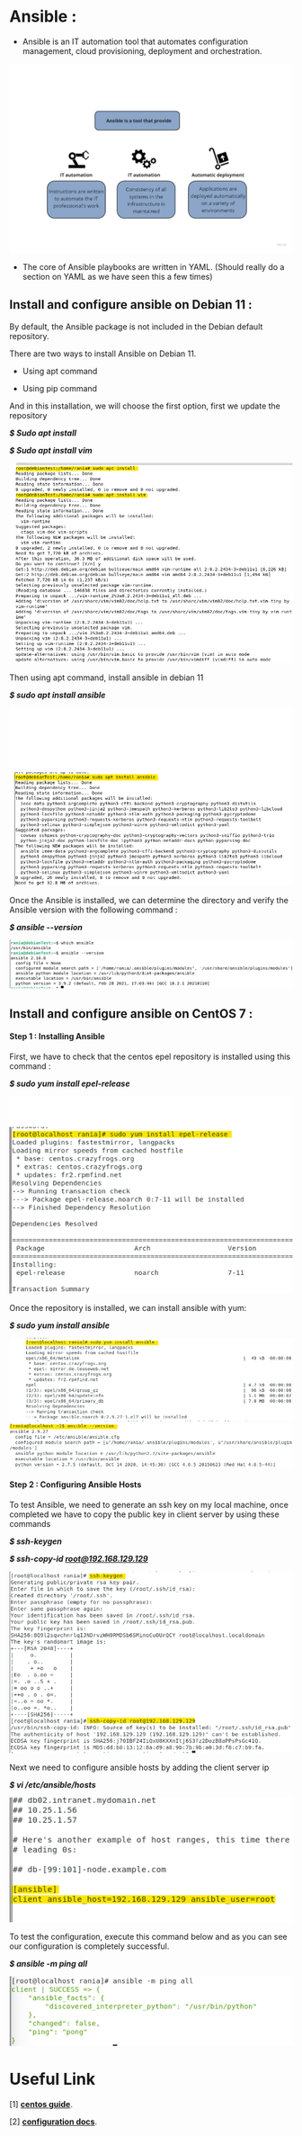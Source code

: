 # Ansible :

- Ansible is an IT automation tool that automates configuration
  management, cloud provisioning, deployment and orchestration.

![](media/image1.jpg)
 - The core of Ansible playbooks are written in
   YAML. (Should really do a section on YAML as we have seen this a few times)

## Install and configure ansible on Debian 11 :

By default, the Ansible package is not included in the Debian default
repository.

There are two ways to install Ansible on Debian 11.

-   Using apt command

-   Using pip command

And in this installation, we will choose the first option, first we update the repository

***\$ Sudo apt install***

***\$ Sudo apt install vim***

![](media/image2.png)

Then using apt command, install ansible in debian 11

***\$ sudo apt install ansible***

![](media/image3.png)

Once the Ansible is installed, we can determine the directory and verify
the Ansible version with the following command :

***\$ ansible \--version***

![](media/image4.png)

## Install and configure ansible on CentOS 7 :

#### Step 1 : Installing Ansible

First, we have to check that the centos epel repository is installed
using this command :

***\$ sudo yum install epel-release***

![](media/image5.png)

Once the repository is installed, we can install ansible with yum:

***\$ sudo yum install ansible***

![](media/image6.png)
![](media/image7.png)

#### Step 2 : Configuring Ansible Hosts

To test Ansible, we need to generate an ssh key on my local machine,
once completed we have to copy the public key in client server by using
these commands

***\$ ssh-keygen***

***\$ ssh-copy-id root@192.168.129.129***

![](media/image8.png)

Next we need to configure ansible hosts by adding the client server ip

***\$ vi /etc/ansible/hosts***

![](media/image9.png)

To test the configuration, execute this command below and as you can see
our configuration is completely successful.

***\$ ansible -m ping all***

![](media/image10.png)

# Useful Link

\[1\]  **[centos guide](https://docs.ansible.com/ansible/latest/installation_guide/installation_distros.html#installing-ansible-on-fedora-or-centos)**.

\[2\] **[configuration docs](https://www.youtube.com/watch?v=cEnq94dYrSg&ab_channel=LinuxHelp)**.

